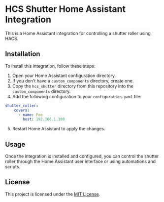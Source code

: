 # HCS Shutter Home Assistant Integration

This is a Home Assistant integration for controlling a shutter roller using HACS.

## Installation

To install this integration, follow these steps:

1. Open your Home Assistant configuration directory.
2. If you don't have a `custom_components` directory, create one.
3. Copy the `hcs_shutter` directory from this repository into the `custom_components` directory.
4. Add the following configuration to your `configuration.yaml` file:

```yaml
shutter_roller:
    covers:
      - name: Foo
        host: 192.168.1.100
```

5. Restart Home Assistant to apply the changes.

## Usage

Once the integration is installed and configured, you can control the shutter roller through the Home Assistant user interface or using automations and scripts.


## License

This project is licensed under the [MIT License](https://github.com/thomasmunoz13/hcs_shutter_ha/blob/main/LICENSE).
